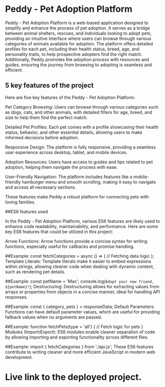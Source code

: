 # Peddy - Pet Adoption Platform
Peddy - Pet Adoption Platform is a web-based application designed to simplify and enhance the process of pet adoption. It serves as a bridge between animal shelters, rescues, and individuals looking to adopt pets, providing an intuitive interface where users can browse through various categories of animals available for adoption. The platform offers detailed profiles for each pet, including their health status, breed, age, and personality traits, to help prospective adopters find the right match. Additionally, Peddy promotes the adoption process with resources and guides, ensuring the journey from browsing to adopting is seamless and efficient.
## 5 key features of the project
  Here are five key features of the Peddy - Pet Adoption Platform:

Pet Category Browsing: Users can browse through various categories such as dogs, cats, and other animals, with detailed filters for age, breed, and size to help them find the perfect match.

Detailed Pet Profiles: Each pet comes with a profile showcasing their health status, behavior, and other essential details, allowing users to make informed decisions before adoption.

Responsive Design: The platform is fully responsive, providing a seamless user experience across desktop, tablet, and mobile devices.

Adoption Resources: Users have access to guides and tips related to pet adoption, helping them navigate the process with ease.

User-Friendly Navigation: The platform includes features like a mobile-friendly hamburger menu and smooth scrolling, making it easy to navigate and access all necessary sections.

These features make Peddy a robust platform for connecting pets with loving families.

##ES6 features used

In the Peddy - Pet Adoption Platform, various ES6 features are likely used to enhance code readability, maintainability, and performance. Here are some key ES6 features that could be utilized in this project:

Arrow Functions: Arrow functions provide a concise syntax for writing functions, especially useful for callbacks and promise handling.

##Example:
const fetchCategories = async () => {
  // Fetching data logic
};
Template Literals: Template literals make it easier to embed expressions within strings, allowing cleaner code when dealing with dynamic content, such as rendering pet details.

##Example:
const petName = 'Max';
console.log(`Adopt your new friend, ${petName}!`);
Destructuring: Destructuring allows for extracting values from arrays or properties from objects in a concise manner, ideal for handling API responses.

##Example:
const { category, pets } = responseData;
Default Parameters: Functions can have default parameter values, which are useful for providing fallback values when no arguments are passed.

##Example:
function fetchPets(type = 'all') {
  // Fetch logic for pets
}
Modules (Import/Export): ES6 modules enable cleaner separation of code by allowing importing and exporting functionality across different files.

##Example:
import { fetchCategories } from './api.js';
These ES6 features contribute to writing cleaner and more efficient JavaScript in modern web development.

# Live link to the deployed project.
  
